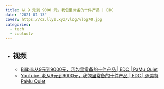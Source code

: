 ```yaml
---
title: 从 9 元到 9000 元，我包里常备的十件产品 | EDC
date: "2021-01-13"
cover: https://c2.llyz.xyz/vlog/vlog70.jpg
categories:
  - tech
  - zuoluotv
---
```


- ## 视频

  - [Bilibili:从9元到9000元，我包里常备的十件产品 | EDC | PaMu Quiet](https://www.bilibili.com/video/BV1uK411G74k#reply3944991304)
  - [YouTube: 老从9元到9000元，我包里常备的十件产品 | EDC | 派美特 PaMu Quiet](https://www.youtube.com/watch?v=qnMAaPKmUN8)
